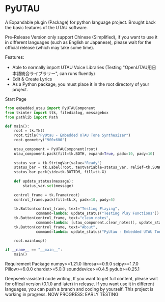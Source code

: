 # PyUTAU
A Expandable plugin (Package) for python language project. Brought back the basic features of the UTAU software.

Pre-Release Version only support Chinese (Simplified), if you want to use it in different languages (such as English or Japanese), please wait for the official release (which may take some time).

Features:
 - Able to normally import UTAU Voice Libraries (Testing "OpenUTAU用日本語統合ライブラリー", can runs fluently)
 - Edit & Create Lyrics
 - As a Python package, you must place it in the root directory of your project.

Start Page
```python
from embedded_utau import PyUTAUComponent
from tkinter import ttk, filedialog, messagebox
from pathlib import Path

def main():
    root = tk.Tk()
    root.title("PyUtau - Embedded UTAU Tone Synthesizer")
    root.geometry("900x600")
    
    utau_component = PyUTAUComponent(root)
    utau_component.pack(fill=tk.BOTH, expand=True, padx=10, pady=10)
    
    status_var = tk.StringVar(value="Ready")
    status_bar = tk.Label(root, textvariable=status_var, relief=tk.SUNKEN, anchor=tk.W)
    status_bar.pack(side=tk.BOTTOM, fill=tk.X)
    
    def update_status(message):
        status_var.set(message)
    
    control_frame = tk.Frame(root)
    control_frame.pack(fill=tk.X, padx=10, pady=5)
    
    tk.Button(control_frame, text="Testing Playing", 
              command=lambda: update_status("Testing Play Functions")).pack(side=tk.LEFT, padx=5)
    tk.Button(control_frame, text="clean notes", 
              command=lambda: [utau_component.clear_notes(), update_status("All notes have been cleared")]).pack(side=tk.LEFT, padx=5)
    tk.Button(control_frame, text="About", 
              command=lambda: update_status("PyUtau - Embedded UTAU Tone Synthesizer")).pack(side=tk.RIGHT, padx=5)
    
    root.mainloop()

if __name__ == "__main__":
    main()
```

Requirement Package
numpy>=1.21.0
librosa>=0.9.0
scipy>=1.7.0
Pillow>=9.0.0
chardet>=5.0.0
sounddevice>=0.4.5
pydub>=0.25.1

Deepseek-assisted code writing, If you want to get full content, please wait for offical version (0.1.0 and later) in release.
If you want use it in different languages, you can push a branch and coding by yourself.
This project is working in progress. NOW PROGRESS: EARLY TESTING
